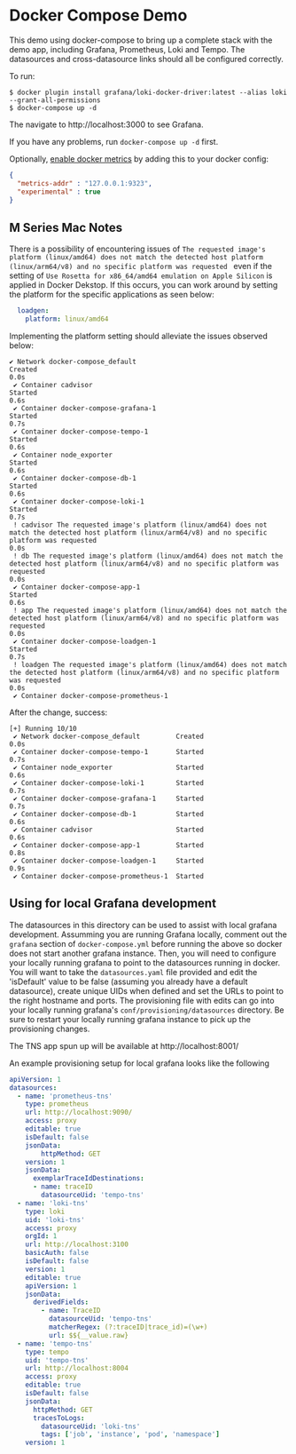 # Docker Compose Demo

This demo using docker-compose to bring up a complete stack with the demo app, including Grafana, Prometheus, Loki and Tempo.
The datasources and cross-datasource links should all be configured correctly.

To run:

```shell
$ docker plugin install grafana/loki-docker-driver:latest --alias loki --grant-all-permissions
$ docker-compose up -d
```

The navigate to http://localhost:3000 to see Grafana.

If you have any problems, run `docker-compose up -d` first.

Optionally, [enable docker metrics](https://docs.docker.com/config/daemon/prometheus/) by adding this to your docker config:

```json
{
  "metrics-addr" : "127.0.0.1:9323",
  "experimental" : true
}
```
## M Series Mac Notes
There is a possibility of encountering issues of `The requested image's platform (linux/amd64) does not match the detected host platform (linux/arm64/v8) and no specific platform was requested ` even if the setting of `Use Rosetta for x86_64/amd64 emulation on Apple Silicon` is applied in Docker Dekstop. If this occurs, you can work around by setting the platform for the specific applications as seen below:
```yaml
  loadgen:
    platform: linux/amd64
```
Implementing the platform setting should alleviate the issues observed below:
```
✔ Network docker-compose_default                                                                                                                          Created                                                                                   0.0s 
 ✔ Container cadvisor                                                                                                                                      Started                                                                                   0.6s 
 ✔ Container docker-compose-grafana-1                                                                                                                      Started                                                                                   0.7s 
 ✔ Container docker-compose-tempo-1                                                                                                                        Started                                                                                   0.6s 
 ✔ Container node_exporter                                                                                                                                 Started                                                                                   0.6s 
 ✔ Container docker-compose-db-1                                                                                                                           Started                                                                                   0.6s 
 ✔ Container docker-compose-loki-1                                                                                                                         Started                                                                                   0.7s 
 ! cadvisor The requested image's platform (linux/amd64) does not match the detected host platform (linux/arm64/v8) and no specific platform was requested                                                                                           0.0s 
 ! db The requested image's platform (linux/amd64) does not match the detected host platform (linux/arm64/v8) and no specific platform was requested                                                                                                 0.0s 
 ✔ Container docker-compose-app-1                                                                                                                          Started                                                                                   0.6s 
 ! app The requested image's platform (linux/amd64) does not match the detected host platform (linux/arm64/v8) and no specific platform was requested                                                                                                0.0s 
 ✔ Container docker-compose-loadgen-1                                                                                                                      Started                                                                                   0.7s 
 ! loadgen The requested image's platform (linux/amd64) does not match the detected host platform (linux/arm64/v8) and no specific platform was requested                                                                                            0.0s 
 ✔ Container docker-compose-prometheus-1
```
After the change, success:
```
[+] Running 10/10
 ✔ Network docker-compose_default         Created                                                                                                                                                                                                    0.0s 
 ✔ Container docker-compose-tempo-1       Started                                                                                                                                                                                                    0.7s 
 ✔ Container node_exporter                Started                                                                                                                                                                                                    0.6s 
 ✔ Container docker-compose-loki-1        Started                                                                                                                                                                                                    0.7s 
 ✔ Container docker-compose-grafana-1     Started                                                                                                                                                                                                    0.7s 
 ✔ Container docker-compose-db-1          Started                                                                                                                                                                                                    0.6s 
 ✔ Container cadvisor                     Started                                                                                                                                                                                                    0.6s 
 ✔ Container docker-compose-app-1         Started                                                                                                                                                                                                    0.8s 
 ✔ Container docker-compose-loadgen-1     Started                                                                                                                                                                                                    0.9s 
 ✔ Container docker-compose-prometheus-1  Started
```
## Using for local Grafana development
The datasources in this directory can be used to assist with local grafana development. Assumming you are running Grafana locally, comment out the `grafana` section of `docker-compose.yml` before running the above so docker does not start another grafana instance. Then, you will need to configure your locally running grafana to point to the datasources running in docker. You will want to take the `datasources.yaml` file provided and edit the 'isDefault' value to be false (assuming you already have a default datasource), create unique UIDs when defined and set the URLs to point to the right hostname and ports. The provisioning file with edits can go into your locally running grafana's `conf/provisioning/datasources` directory. Be sure to restart your locally running grafana instance to pick up the provisioning changes.

The TNS app spun up will be available at http://localhost:8001/ 

An example provisioning setup for local grafana looks like the following

```yaml 
apiVersion: 1
datasources:
  - name: 'prometheus-tns'
    type: prometheus
    url: http://localhost:9090/
    access: proxy
    editable: true
    isDefault: false
    jsonData:
        httpMethod: GET
    version: 1
    jsonData:
      exemplarTraceIdDestinations:
      - name: traceID
        datasourceUid: 'tempo-tns'
  - name: 'loki-tns'
    type: loki
    uid: 'loki-tns'
    access: proxy
    orgId: 1
    url: http://localhost:3100
    basicAuth: false
    isDefault: false
    version: 1
    editable: true
    apiVersion: 1
    jsonData:
      derivedFields:
        - name: TraceID
          datasourceUid: 'tempo-tns'
          matcherRegex: (?:traceID|trace_id)=(\w+)
          url: $${__value.raw}
  - name: 'tempo-tns'
    type: tempo
    uid: 'tempo-tns'
    url: http://localhost:8004
    access: proxy
    editable: true
    isDefault: false
    jsonData:
      httpMethod: GET
      tracesToLogs:
        datasourceUid: 'loki-tns'
        tags: ['job', 'instance', 'pod', 'namespace']
    version: 1
```

